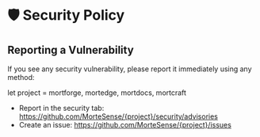 # :shield: Security Policy

## Reporting a Vulnerability

If you see any security vulnerability, please report it immediately using any method:

let project = mortforge, mortedge, mortdocs, mortcraft

- Report in the security tab: https://github.com/MorteSense/{project}/security/advisories
- Create an issue: https://github.com/MorteSense/{project}/issues

